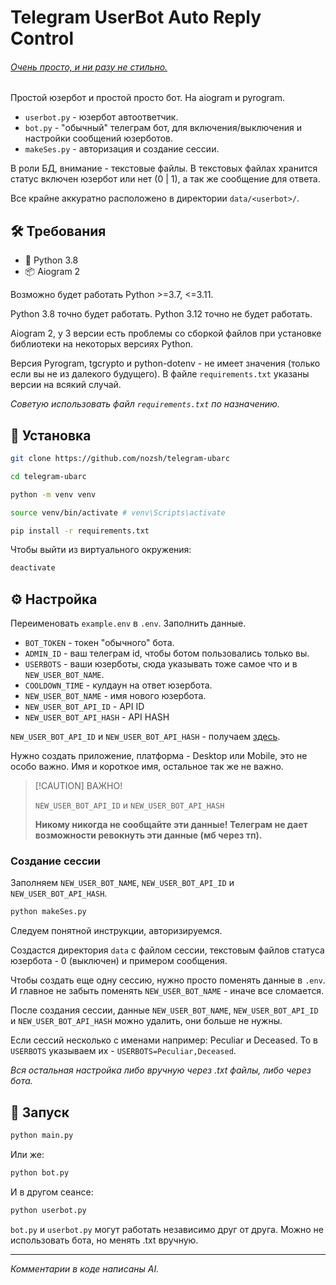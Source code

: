 # Telegram UserBot Auto Reply Control

###### _<u>Очень просто, и ни разу не стильно.</u>_

Простой юзербот и простой просто бот. На aiogram и pyrogram.

- `userbot.py` - юзербот автоответчик.
- `bot.py` - "обычный" телеграм бот, для включения/выключения и настройки сообщений юзерботов.
- `makeSes.py` - авторизация и создание сессии.

В роли БД, внимание - текстовые файлы. В текстовых файлах хранится статус включен юзербот или нет (0 | 1), а так же сообщение для ответа.

Все крайне аккуратно расположено в директории `data/<userbot>/`.

## 🛠️ Требования

- 🐍 Python 3.8
- 📦 Aiogram 2

Возможно будет работать Python >=3.7, <=3.11.

Python 3.8 точно будет работать. Python 3.12 точно не будет работать.

Aiogram 2, у 3 версии есть проблемы со сборкой файлов при установке библиотеки на некоторых версиях Python.

Версия Pyrogram, tgcrypto и python-dotenv - не имеет значения (только если вы не из далекого будущего). В файле `requirements.txt` указаны версии на всякий случай.

_Советую использовать файл `requirements.txt` по назначению._

## 📐 Установка

```bash
git clone https://github.com/nozsh/telegram-ubarc

cd telegram-ubarc

python -m venv venv

source venv/bin/activate # venv\Scripts\activate

pip install -r requirements.txt
```

Чтобы выйти из виртуального окружения:

```bash
deactivate
```

## ⚙️ Настройка

Переименовать `example.env` в `.env`. Заполнить данные.

- `BOT_TOKEN` - токен "обычного" бота.
- `ADMIN_ID` - ваш телеграм id, чтобы ботом пользовались только вы.
- `USERBOTS` - ваши юзерботы, сюда указывать тоже самое что и в `NEW_USER_BOT_NAME`.
- `COOLDOWN_TIME` - кулдаун на ответ юзербота.
- `NEW_USER_BOT_NAME` - имя нового юзербота.
- `NEW_USER_BOT_API_ID` - API ID
- `NEW_USER_BOT_API_HASH` - API HASH

`NEW_USER_BOT_API_ID` и `NEW_USER_BOT_API_HASH` - получаем [здесь](https://my.telegram.org/).

Нужно создать приложение, платформа - Desktop или Mobile, это не особо важно. Имя и короткое имя, остальное так же не важно.

> [!CAUTION] ВАЖНО!
>
> `NEW_USER_BOT_API_ID` и `NEW_USER_BOT_API_HASH`
>
> **Никому никогда не сообщайте эти данные! Телеграм не дает возможности ревокнуть эти данные (мб через тп).**

### Создание сессии

Заполняем `NEW_USER_BOT_NAME`, `NEW_USER_BOT_API_ID` и `NEW_USER_BOT_API_HASH`.

```bash
python makeSes.py
```

Следуем понятной инструкции, авторизируемся.

Создастся директория `data` с файлом сессии, текстовым файлов статуса юзербота - 0 (выключен) и примером сообщения.

Чтобы создать еще одну сессию, нужно просто поменять данные в `.env`. И главное не забыть поменять `NEW_USER_BOT_NAME` - иначе все сломается.

После создания сессии, данные `NEW_USER_BOT_NAME`, `NEW_USER_BOT_API_ID` и `NEW_USER_BOT_API_HASH` можно удалить, они больше не нужны.

Если сессий несколько с именами например: Peculiar и Deceased. То в `USERBOTS` указываем их - `USERBOTS=Peculiar,Deceased`.

_Вся остальная настройка либо вручную через .txt файлы, либо через бота._

## 🚀 Запуск

```bash
python main.py
```

Или же:

```bash
python bot.py
```

И в другом сеансе:

```bash
python userbot.py
```

`bot.py` и `userbot.py` могут работать независимо друг от друга. Можно не использовать бота, но менять .txt вручную.

---

_Комментарии в коде написаны AI._

